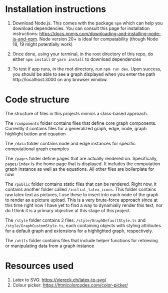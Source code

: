 # Installation instructions
1. Download Node.js. This comes with the package `npm` which can help you download dependencies. You can consult this page for installation instructions: https://docs.npmjs.com/downloading-and-installing-node-js-and-npm. Node version 20+ is ideal for compatability (though Node 18, 19 might potentially work)

2. Once done, using your terminal, in the root directory of this repo, do either `npm install` or `yarn install` to download dependencies

4. To test if app runs, in the root directory, run `npm run dev`. Upon success, you should be able to see a graph displayed when you enter the path http://localhost:3000 on any browser window. 

# Code structure 

The structure of files in this projects mimics a class-based approach.

The `/components` folder contains files that define core graph components. Currently it contains files for a generalized graph, edge, node, graph highlight button and equation

The `/data` folder contains node and edge instances for specific computational graph examples

The `/pages` folder define pages that are actually rendered on. Specifically, `pages/index` is the home page that is displayed. It includes the computation graph instance as well as the equations. All other files are boilerplate for now
        
The `/public` folder contains static files that can be rendered. Right now, it contains another folder called `/initial_latex_icons`. This folder contains raw latex text as pictures, I use these to insert into each node of the graph to render as a picture upload. This is a very brute-force approach since at this time right now I have yet to find a way to dynamially render this text, nor do I think it is a primary objective at this stage of this project. 

The `/style` folder contains 2 files: `/style/GraphDefaultStyle.ts` and `/style/GraphCustomStyle.ts`, each containing objects with styling attributes for a default graph and extensions for a highlighted graph, respectively. 

The `/utils` folder contains files that include helper functions for retrieving or manipulating data from a graph instance 

# Resources used 

1. Latex to SVG: https://viereck.ch/latex-to-svg/
2. Colour picker: https://htmlcolorcodes.com/color-picker/
